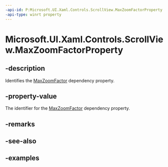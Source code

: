 ```yaml
---
-api-id: P:Microsoft.UI.Xaml.Controls.ScrollView.MaxZoomFactorProperty
-api-type: winrt property
---
```


# Microsoft.UI.Xaml.Controls.ScrollView.MaxZoomFactorProperty

<!--
public static Microsoft.UI.Xaml.DependencyProperty MaxZoomFactorProperty { get; }
-->


## -description

Identifies the [MaxZoomFactor](scrollview_maxzoomfactor.md) dependency property.

## -property-value

The identifier for the [MaxZoomFactor](scrollview_maxzoomfactor.md) dependency property.

## -remarks

## -see-also

## -examples


